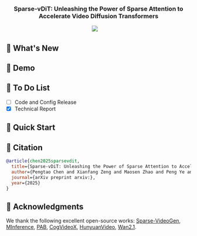 
<!-- <div align= "center">
    <h1> Official repo for Sparse-vDiT</h1>

</div> -->

<h3 align="center"><strong>Sparse-vDiT: Unleashing the Power of Sparse Attention to Accelerate Video Diffusion Transformers</strong></h3>

<div align="center">
<a href='https://arxiv.org/abs/2506.****'><img src='https://img.shields.io/badge/arXiv-2506.****-b31b1b.svg'></a> &nbsp;&nbsp;&nbsp;&nbsp;
</div>

## 🥳 What's New 


## 🎥 Demo


## :pencil: To Do List
- [ ] Code and Config Release 
- [x] Technical Report

## 🎯 Quick Start


## :notebook: Citation

```bibtex
@article{chen2025sparsevdit,
  title={Sparse-vDiT: Unleashing the Power of Sparse Attention to Accelerate Video Diffusion Transformers}, 
  author={Pengtao Chen and Xianfang Zeng and Maosen Zhao and Peng Ye and Mingzhu Shen and Wei Cheng and Gang Yu and Tao Chen},
  journal={arXiv preprint arxiv:},
  year={2025}
}
```

## :dizzy: Acknowledgments
We thank the following excellent open-source works: [Sparse-VideoGen](https://github.com/svg-project/Sparse-VideoGen), [MInference](https://github.com/microsoft/MInference), [PAB](https://github.com/NUS-HPC-AI-Lab/VideoSys), [CogVideoX](https://github.com/THUDM/CogVideo), [HunyuanVideo](https://github.com/Tencent-Hunyuan/HunyuanVideo), [Wan2.1](https://github.com/Wan-Video/Wan2.1).
